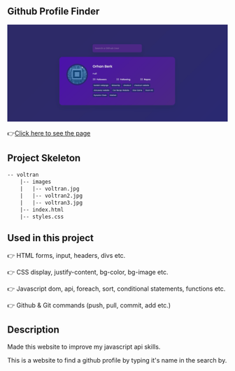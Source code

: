 ## Github Profile Finder
![Animation](https://github.com/bbluechip/github-profile-finder/blob/master/Animation.gif)


👉[Click here to see the page](https://bbluechip.github.io/github-profile-finder/)

## Project Skeleton 

```
-- voltran
    |-- images
    |   |-- voltran.jpg
    |   |-- voltran2.jpg
    |   |-- voltran3.jpg
    |-- index.html
    |-- styles.css
```

## Used in this project
👉 HTML forms, input, headers, divs etc.

👉 CSS display, justify-content, bg-color, bg-image etc.

👉 Javascript dom, api, foreach, sort, conditional statements, functions etc.

👉 Github & Git commands (push, pull, commit, add etc.)

## Description
Made this website to improve my javascript api skills.

This is a website to find a github profile by typing it's name in the search by. 
